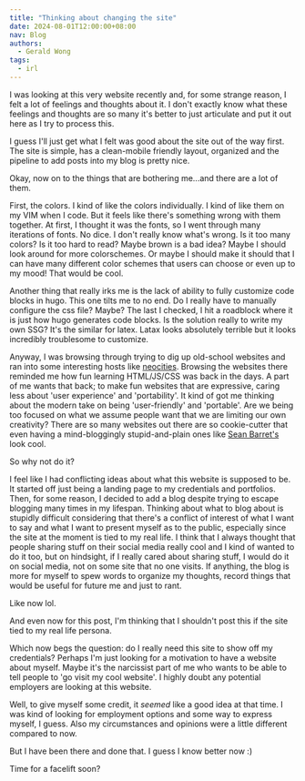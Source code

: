 ```yaml
---
title: "Thinking about changing the site"
date: 2024-08-01T12:00:00+08:00
nav: Blog
authors:
  - Gerald Wong
tags:
  - irl
---
```


I was looking at this very website recently and, for some strange reason, I felt a lot of feelings and thoughts about it. I don't exactly know what these feelings and thoughts are so many it's better to just articulate and put it out here as I try to process this.

<!--more-->

I guess I'll just get what I felt was good about the site out of the way first. The site is simple, has a clean-mobile friendly layout, organized and the pipeline to add posts into my blog is pretty nice.

Okay, now on to the things that are bothering me...and there are a lot of them.

First, the colors. I kind of like the colors individually. I kind of like them on my VIM when I code. But it feels like there's something wrong with them together. At first, I thought it was the fonts, so I went through many iterations of fonts. No dice. I don't really know what's wrong. Is it too many colors? Is it too hard to read? Maybe brown is a bad idea? Maybe I should look around for more colorschemes. Or maybe I should make it should that I can have many different color schemes that users can choose or even up to my mood! That would be cool.

Another thing that really irks me is the lack of ability to fully customize code blocks in hugo. This one tilts me to no end. Do I really have to manually configure the css file? Maybe? The last I checked, I hit a roadblock where it is just how hugo generates code blocks. Is the solution really to write my own SSG? It's the similar for latex. Latax looks absolutely terrible but it looks incredibly troublesome to customize.

Anyway, I was browsing through trying to dig up old-school websites and ran into some interesting hosts like [neocities](https://neocities.org). Browsing the websites there reminded me how fun learning HTML/JS/CSS was back in the days. A part of me wants that back; to make fun websites that are expressive, caring less about 'user experience' and 'portability'. It kind of got me thinking about the modern take on being 'user-friendly' and 'portable'. Are we being too focused on what we assume people want that we are limiting our own creativity? There are so many websites out there are so cookie-cutter that even having a mind-bloggingly stupid-and-plain ones like [Sean Barret's](http://nothings.org) look cool.

So why not do it?

I feel like I had conflicting ideas about what this website is supposed to be. It started off just being a landing page to my credentials and portfolios. Then, for some reason, I decided to add a blog despite trying to escape blogging many times in my lifespan. Thinking about what to blog about is stupidly difficult considering that there's a conflict of interest of what I want to say and what I want to present myself as to the public, especially since the site at the moment is tied to my real life. I think that I always thought that people sharing stuff on their social media really cool and I kind of wanted to do it too, but on hindsight, if I really cared about sharing stuff, I would do it on social media, not on some site that no one visits. If anything, the blog is more for myself to spew words to organize my thoughts, record things that would be useful for future me and just to rant.

Like now lol.

And even now for this post, I'm thinking that I shouldn't post this if the site tied to my real life persona. 

Which now begs the question: do I really need this site to show off my credentials? Perhaps I'm just looking for a motivation to have a website about myself. Maybe it's the narcissist part of me who wants to be able to tell people to 'go visit my cool website'. I highly doubt any potential employers are looking at this website.

Well, to give myself some credit, it *seemed* like a good idea at that time. I was kind of looking for employment options and some way to express myself, I guess. Also my circumstances and opinions were a little different compared to now. 

But I have been there and done that. I guess I know better now :)

Time for a facelift soon?

